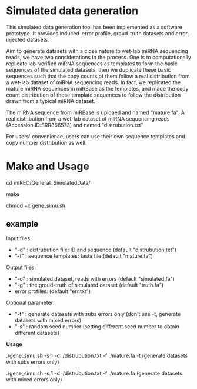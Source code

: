 # Simulated data generation

This simulated data generation tool has been implemented as a software prototype. It provides induced-error profile, groud-truth datasets and  error-injected datasets.

Aim to generate datasets with a close nature to wet-lab miRNA sequencing reads, we have two considerations in the process. One is to computationally replicate lab-verified miRNA sequences as templates to form the basic sequences of the simulated datasets, then we duplicate these basic sequences such that the copy counts of them follow a real distribution from a wet-lab dataset of miRNA sequencing reads. In fact, we replicated the mature miRNA sequences in miRBase as the templates, and made the copy count distribution of these template sequences to follow the distribution drawn from a typical miRNA dataset.

The miRNA sequence from miRBase is uploaed and named "mature.fa".
A real distribution from a wet-lab dataset of miRNA sequencing reads (Accession ID:SRR866573) and named "distrubution.txt"

For users' convenience, users can use their own sequence templates and copy number distribution as well.

# Make and Usage

cd miREC/Generat_SimulatedData/

make

chmod +x gene_simu.sh


## example

Input files: 

- "-d" : distrubution file: ID and sequence (default "distrubution.txt")
- "-f" : sequence templates: fasta file (default "mature.fa")

Output files:

-  "-o" : simulated dataset, reads with errors (default "simulated.fa")
-  "-g" : the groud-truth of simulated dataset  (default "truth.fa")
- error profiles: (default "err.txt")

Optional parameter:

- "-t" : generate datasets with subs errors only (don't use -t, generate datasets with mixed errors)
- "-s" : random seed number (setting different seed number to obtain different datasets)

**Usage**

./gene_simu.sh -s 1 -d ./distrubution.txt -f ./mature.fa -t (generate datasets with subs errors only)

./gene_simu.sh -s 1 -d ./distrubution.txt -f ./mature.fa (generate datasets with mixed errors only)



